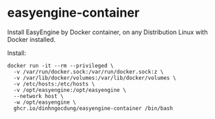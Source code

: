 # easyengine-container
Install EasyEngine by Docker container, on any Distribution Linux with Docker installed.

Install:

```
docker run -it --rm --privileged \
  -v /var/run/docker.sock:/var/run/docker.sock:z \
  -v /var/lib/docker/volumes:/var/lib/docker/volumes \
  -v /etc/hosts:/etc/hosts \
  -v /opt/easyengine:/opt/easyengine \
  --network host \
  -w /opt/easyengine \
  ghcr.io/dinhngocdung/easyengine-container /bin/bash
```

